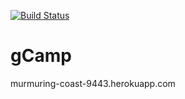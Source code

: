 [![Build Status](https://travis-ci.org/bpwalford/gCamp.svg?branch=master)](https://travis-ci.org/bpwalford/gCamp)

gCamp
=====

murmuring-coast-9443.herokuapp.com
